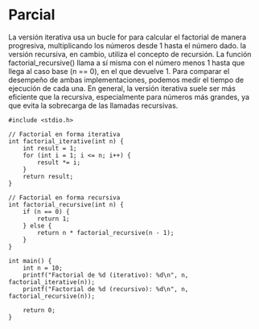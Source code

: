 # Parcial
La versión iterativa usa un bucle for para calcular el factorial de manera progresiva, multiplicando los números desde 1 hasta el número dado. la versión recursiva, en cambio, utiliza el concepto de recursión.
La función factorial_recursive() llama a sí misma con el número menos 1 hasta que llega al caso base (n == 0), en el que devuelve 1.
Para comparar el desempeño de ambas implementaciones, podemos medir el tiempo de ejecución de cada una. En general, 
la versión iterativa suele ser más eficiente que la recursiva,  especialmente para números más grandes, ya que evita la sobrecarga de las llamadas recursivas.
```
#include <stdio.h>

// Factorial en forma iterativa
int factorial_iterative(int n) {
    int result = 1;
    for (int i = 1; i <= n; i++) {
        result *= i;
    }
    return result;
}

// Factorial en forma recursiva
int factorial_recursive(int n) {
    if (n == 0) {
        return 1;
    } else {
        return n * factorial_recursive(n - 1);
    }
}

int main() {
    int n = 10;
    printf("Factorial de %d (iterativo): %d\n", n, factorial_iterative(n));
    printf("Factorial de %d (recursivo): %d\n", n, factorial_recursive(n));

    return 0;
}
```
